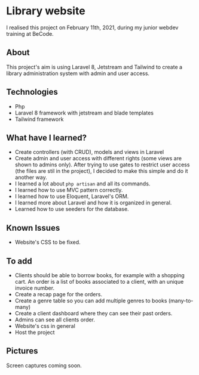 # Library website
I realised this project on February 11th, 2021, during my junior webdev training at BeCode.

## About
This project's aim is using Laravel 8, Jetstream and Tailwind to create a library administration system with admin and user access.  

## Technologies
- Php
- Laravel 8 framework with jetstream and blade templates
- Tailwind framework

## What have I learned?
- Create controllers (with CRUD), models and views in Laravel
- Create admin and user access with different rights (some views are shown to admins only).  After trying to 
  use 
  gates to restrict user access (the files are stil in the project), I decided to make this simple and do it another 
  way.  
- I learned a lot about `php artisan` and all its commands.
- I learned how to use MVC pattern correctly.
- I learned how to use Eloquent, Laravel's ORM.
- I learned more about Laravel and how it is organized in general.
- Learned how to use seeders for the database.

## Known Issues
- Website's CSS to be fixed.  

## To add
- Clients should be able to borrow books, for example with a shopping cart. An order is a list of books associated to 
a client, with an unique invoice number.
- Create a recap page for the orders.
- Create a genre table so you can add multiple genres to books (many-to-many)
- Create a client dashboard where they can see their past orders.
- Admins can see all clients order.
- Website's css in general
- Host the project

## Pictures
Screen captures coming soon.
